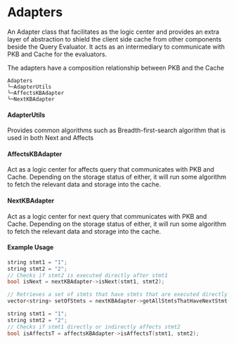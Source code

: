 # Adapters

An Adapter class that facilitates as the logic center and provides an extra layer of abstraction to shield the client
side cache from other components beside the Query Evaluator. It acts as an intermediary to communicate with PKB and
Cache for the evaluators.

The adapters have a composition relationship between PKB and the Cache

```
Adapters
└─AdapterUtils
└─AffectsKBAdapter
└─NextKBAdapter
```

#### AdapterUtils

Provides common algorithms such as Breadth-first-search algorithm that is used in both Next and Affects

#### AffectsKBAdapter

Act as a logic center for affects query that communicates with PKB and Cache. Depending on the storage status of either,
it will run some algorithm to fetch the relevant data and storage into the cache.

#### NextKBAdapter

Act as a logic center for next query that communicates with PKB and Cache. Depending on the storage status of either, it
will run some algorithm to fetch the relevant data and storage into the cache.

#### Example Usage

```c++
string stmt1 = "1";
string stmt2 = "2";
// Checks if stmt2 is executed directly after stmt1
bool isNext = nextKBAdapter->isNext(stmt1, stmt2);

// Retrieves a set of stmts that have stmts that are executed directly after
vector<string> setOfStmts = nextKBAdapter->getAllStmtsThatHaveNextStmt();

string stmt1 = "1";
string stmt2 = "2";
// Checks if stmt1 directly or indirectly affects stmt2
bool isAffectsT = affectsKBAdapter->isAffectsT(stmt1, stmt2);
```

